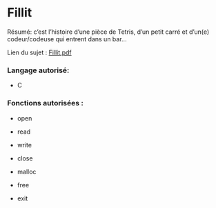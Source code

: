 # Fillit

Résumé: c’est l’histoire d’une pièce de Tetris, d’un petit carré et d’un(e) codeur/codeuse qui entrent dans un bar...

Lien du sujet : [Fillit.pdf][fillit]

### Langage autorisé:

- C

### Fonctions autorisées :
- open
- read
- write
- close
- malloc
- free
- exit


   [fillit]: <https://github.com/SegFault42/Fillit.git>

